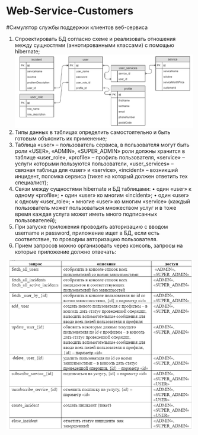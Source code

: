 # Web-Service-Customers
#Симулятор службы поддержки клиентов веб-сервиса
1.	Спроектировать БД согласно схеме и реализовать отношения между сущностями (аннотированными классами) с помощью hibernate;
![](src/main/resources/img/img1.png)
2.	Типы данных в таблицах определить самостоятельно и быть готовым объяснить их применение;
3.	Таблица «user» – пользователь сервиса, в пользователя могут быть роли «USER», «ADMIN», «SUPER_ADMIN» роли должны хранится в таблице «user_role», «profile» – профиль пользователя, «service» – услуги которыми пользуются пользователи, «user_services» – связная таблица для «user» и «service», «incident» – возникший инцидент, поломка сервиса (тикет на который должен ответить тех специалист);
4.	Связи между сущностями hibernate и БД таблицами:
•	один «user» к одному «profile»;
•	один «user» ко многим «incident»;
•	один «user» к одному «user_role»;
•	многие «user» ко многим «service» (каждый пользователь может пользоваться множеством услуг и в тоже время каждая услуга может иметь много подписанных пользователей);
5.	При запуске приложения проводить авторизацию с вводом username и password, приложение ищет в БД, если есть соответствие, то проводим авторизацию пользователя.
6.	Прием запросов можно организовать через консоль, запросы на которые приложение должно отвечать:

![](src/main/resources/img/img2.png)


